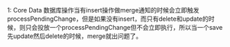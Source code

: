 1: Core Data
数据库操作当有insert操作做merge通知的时候会立即触发processPendingChange，但是如果没有insert，而只有delete和update的时候，则只会投放一个processPendingChange但不会立即执行，所以当一个save先update然后delete的时候，merge就出问题了。
